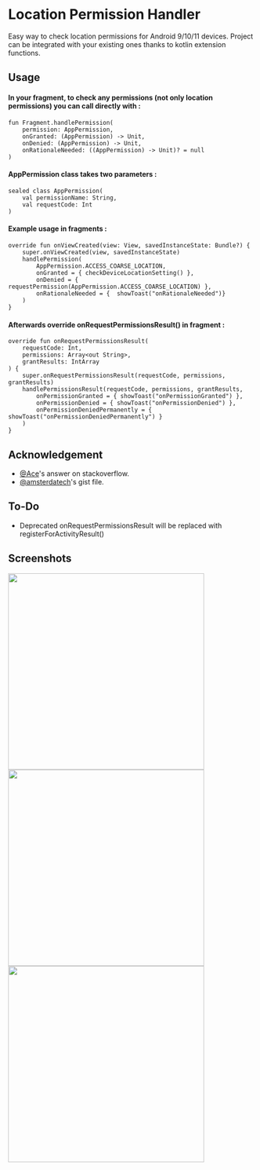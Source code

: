 
# Location Permission Handler

Easy way to check location permissions for Android 9/10/11 devices. Project can be integrated with your existing ones thanks to kotlin extension functions.





## Usage

#### In your fragment, to check any permissions (not only location permissions) you can call directly with :

```![#0a192f]http
fun Fragment.handlePermission(
    permission: AppPermission,
    onGranted: (AppPermission) -> Unit,
    onDenied: (AppPermission) -> Unit,
    onRationaleNeeded: ((AppPermission) -> Unit)? = null
)
```

#### AppPermission class takes two parameters :

```![#0a192f]http
sealed class AppPermission(
    val permissionName: String,
    val requestCode: Int
)
```

#### Example usage in fragments :

```![#0a192f]http
override fun onViewCreated(view: View, savedInstanceState: Bundle?) {
    super.onViewCreated(view, savedInstanceState)
    handlePermission(
        AppPermission.ACCESS_COARSE_LOCATION,
        onGranted = { checkDeviceLocationSetting() },
        onDenied = { requestPermission(AppPermission.ACCESS_COARSE_LOCATION) },
        onRationaleNeeded = {  showToast("onRationaleNeeded")}
    )
}
```

#### Afterwards override onRequestPermissionsResult() in fragment :

```![#0a192f]http
override fun onRequestPermissionsResult(
    requestCode: Int,
    permissions: Array<out String>,
    grantResults: IntArray
) {
    super.onRequestPermissionsResult(requestCode, permissions, grantResults)
    handlePermissionsResult(requestCode, permissions, grantResults,
        onPermissionGranted = { showToast("onPermissionGranted") },
        onPermissionDenied = { showToast("onPermissionDenied") },
        onPermissionDeniedPermanently = { showToast("onPermissionDeniedPermanently") }
    )
}
```

  
## Acknowledgement

- [@Ace](https://stackoverflow.com/a/66051728/8516127)'s answer on stackoverflow.
- [@amsterdatech](https://gist.github.com/amsterdatech/d2435828514c9f4efa12577926d0e5f0)'s gist file.

  
## To-Do

- Deprecated onRequestPermissionsResult will be replaced with registerForActivityResult()

  
## Screenshots

<a href="https://i.ibb.co/HYWB1Sp/location-1.png"><img src="https://i.ibb.co/HYWB1Sp/location-1.png" align="left" height="400" ></a>
<a href="2"><img src="https://i.ibb.co/C7mKZkG/location-2.png" align="left" height="400" ></a>
<a href="3"><img src="https://i.ibb.co/MpKLLST/location-3.png" align="left" height="400" ></a>

  

